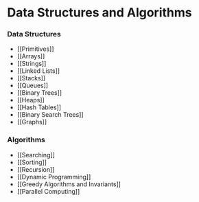 # Data Structures and Algorithms
### Data Structures
- [[Primitives]]
- [[Arrays]]
- [[Strings]]
- [[Linked Lists]]
- [[Stacks]]
- [[Queues]]
- [[Binary Trees]]
- [[Heaps]]
- [[Hash Tables]]
- [[Binary Search Trees]]
- [[Graphs]]


### Algorithms
- [[Searching]]
- [[Sorting]]
- [[Recursion]]
- [[Dynamic Programming]]
- [[Greedy Algorithms and Invariants]]
- [[Parallel Computing]]